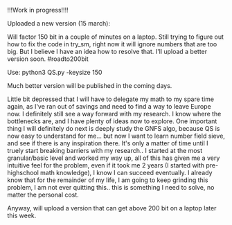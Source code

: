 !!!Work in progress!!!!

Uploaded a new version (15 march):

Will factor 150 bit in a couple of minutes on a laptop.
Still trying to figure out how to fix the code in try_sm, right now it will ignore numbers that are too big. 
But I believe I have an idea how to resolve that. I'll upload a better version soon. #roadto200bit

Use: python3 QS.py -keysize 150

Much better version will be published in the coming days.

Little bit depressed that I will have to delegate my math to my spare time again, as I've ran out of savings and need to find a way to leave Europe now.
I definitely still see a way forward with my research. I know where the bottlenecks are, and I have plenty of ideas now to explore.
One important thing I will definitely do next is deeply study the GNFS algo, because QS is now easy to understand for me... but now I want to learn number field sieve, and see if there is any inspiration there.
It's only a matter of time until I truely start breaking barriers with my research.. I started at the most granular/basic level and worked my way up, all of this has given me a very intuitive feel for the problem, even if it took me 2 years (I started with pre-highschool math knowledge), I know I can succeed eventually. I already know that for the remainder of my life, I am going to keep grinding this problem, I am not ever quitting this.. this is something I need to solve, no matter the personal cost.

Anyway, will upload a version that can get above 200 bit on a laptop later this week.
